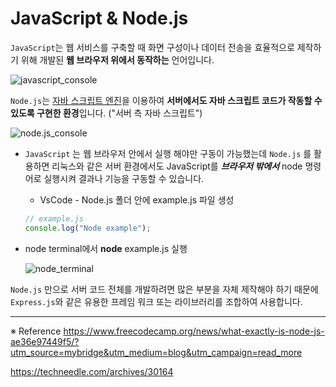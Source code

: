 # JavaScript & Node.js

`JavaScript`는 웹 서비스를 구축할 때 화면 구성이나 데이터 전송을 효율적으로 제작하기 위해 개발된 **웹 브라우저 위에서 동작하는** 언어입니다.

![javascript_console](./javascript.png)

`Node.js`는 [자바 스크립트 엔진](https://v8.dev/)을 이용하여 **서버에서도 자바 스크립트 코드가 작동할 수 있도록 구현한 환경**입니다. ("서버 측 자바 스크립트")

![node.js_console](./node.js.png)

- `JavaScript` 는 웹 브라우저 안에서 실행 해야만 구동이 가능했는데 `Node.js` 를 활용하면 리눅스와 같은 서버 환경에서도 JavaScript를 **_브라우저 밖에서_** node 명령어로 실행시켜 결과나 기능을 구동할 수 있습니다.

  - VsCode - Node.js 폴더 안에 example.js 파일 생성

  ```jsx
  // example.js
  console.log("Node example");
  ```

- node terminal에서 **node** example.js 실행

  ![node_terminal](node_terminal.png)

`Node.js` 만으로 서버 코드 전체를 개발하려면 많은 부분을 자체 제작해야 하기 때문에 `Express.js`와 같은 유용한 프레임 워크 또는 라이브러리를 조합하여 사용합니다.

---

※ Reference
https://www.freecodecamp.org/news/what-exactly-is-node-js-ae36e97449f5/?utm_source=mybridge&utm_medium=blog&utm_campaign=read_more

https://techneedle.com/archives/30164
